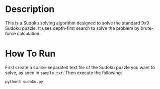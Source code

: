# Description
This is a Sudoku solving algorithm designed to solve the standard 9x9 Sudoku puzzle. It uses depth-first search to solve the problem by brute-force calculation.

# How To Run
First create a space-separated text file of the Sudoku puzzle you want to solve, as seen in `sample.txt`. Then execute the following:
```
python3 sudoku.py
```